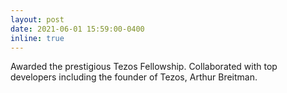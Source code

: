 ```yaml
---
layout: post
date: 2021-06-01 15:59:00-0400
inline: true
---
```


Awarded the prestigious Tezos Fellowship. Collaborated with top developers including the founder of Tezos, Arthur Breitman.